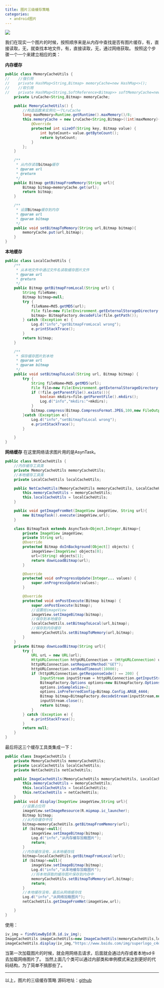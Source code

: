 ```yaml
---
title: 图片三级缓存策略
categories:
  - android图片
---
```



![](https://upload-images.jianshu.io/upload_images/7177220-76e564d8e2e6bb64.png?imageMogr2/auto-orient/strip%7CimageView2/2/w/1240)

我们在现实一个图片的时候，按照顺序来是从内存中查找是否有图片缓存，有，直接读取，无，就查找本地文件，有，直接读取，无，通过网络获取。
按照这个步骤一个一个来建立相应的类：

**内存缓存**
``` java
public class MemoryCacheUtils {
//    //强引用
//    private HashMap<String,Bitmap> memoryCache=new HashMap<>();
//    //软引用
//    private HashMap<String,SoftReference<Bitmap>> softMemoryCache=new HashMap<>();
    private LruCache<String,Bitmap> memoryCache;

    public MemoryCacheUtils() {
        //构造函数来实例化一个LruCache
        long maxMemory=Runtime.getRuntime().maxMemory()/8;
        this.memoryCache = new LruCache<String,Bitmap>((int)maxMemory){
            @Override
            protected int sizeOf(String key, Bitmap value) {
                int byteCount= value.getByteCount();
                return byteCount;
            }
        };
    }

    /**
     * 从内存读取bitmap缓存
     * @param url
     * @return
     */
    public Bitmap getBitmapFromMemory(String url){
        Bitmap bitmap=memoryCache.get(url);
        return bitmap;
    }

    /**
     * 设置Bitmap缓存到内存
     * @param url
     * @param bitmap
     */
    public void setBitmapToMemory(String url,Bitmap bitmap){
        memoryCache.put(url,bitmap);
    }
}
```

**本地缓存**
``` java
public class LocalCacheUtils {
    /**
     * 从本地文件中通过文件名读取缓存图片文件
     * @param url
     * @return
     */
    public Bitmap getBitmapFromLocal(String url) {
        String fileName;
        Bitmap bitmap=null;
        try {
            fileName=Md5.getMD5(url);
            File file=new File(Environment.getExternalStorageDirectory()+"/ImageZip/"+fileName);
            bitmap= BitmapFactory.decodeFile(file.getPath());
        } catch (Exception e) {
            Log.d("info","getBitmapFromLocal wrong");
            e.printStackTrace();
        }
        return bitmap;
    }

    /**
     * 保存缓存图片到本地
     * @param url
     * @param bitmap
     */
    public void setBitmapToLocal(String url, Bitmap bitmap) {
        try {
            String fileName=Md5.getMD5(url);
            File file=new File(Environment.getExternalStorageDirectory()+"/ImageZip/"+fileName);
            if (!file.getParentFile().exists()){
                boolean mkdirs=file.getParentFile().mkdirs();
                Log.d("info","mkdirs:"+mkdirs);
            }
            bitmap.compress(Bitmap.CompressFormat.JPEG,100,new FileOutputStream(file));
        }catch (Exception e){
            Log.d("info","setBitmapToLocal wrong");
            e.printStackTrace();
        }

    }
}
```
**网络缓存**
在这里网络请求图片用的是AsynTask。
``` java
public class NetCacheUtils {
    //内存缓存工具类
    private MemoryCacheUtils memoryCacheUtils;
    //本地缓存工具类
    private LocalCacheUtils localCacheUtils;

    public NetCacheUtils(MemoryCacheUtils memoryCacheUtils, LocalCacheUtils localCacheUtils) {
        this.memoryCacheUtils = memoryCacheUtils;
        this.localCacheUtils = localCacheUtils;
    }

    public void getImageFromNet(ImageView imageView, String url){
        new BitmapTask().execute(imageView,url);
    }

    class BitmapTask extends AsyncTask<Object,Integer,Bitmap>{
        private ImageView imageView;
        private String url;
        @Override
        protected Bitmap doInBackground(Object[] objects) {
            imageView=(ImageView) objects[0];
            url=(String) objects[1];
            return downLoadBitmap(url);
        }

        @Override
        protected void onProgressUpdate(Integer... values) {
            super.onProgressUpdate(values);
        }

        @Override
        protected void onPostExecute(Bitmap bitmap) {
            super.onPostExecute(bitmap);
            //设置给imageView
            imageView.setImageBitmap(bitmap);
            //保存到本地缓存
            localCacheUtils.setBitmapToLocal(url,bitmap);
            //保存到内存缓存
            memoryCacheUtils.setBitmapToMemory(url,bitmap);
        }
    }
    private Bitmap downLoadBitmap(String url){
        try {
            URL urL = new URL(url);
            HttpURLConnection httpURLConnection = (HttpURLConnection) urL.openConnection();
            httpURLConnection.setRequestMethod("GET");
            httpURLConnection.setReadTimeout(10000);
            if (httpURLConnection.getResponseCode() == 200) {
                InputStream inputStream = httpURLConnection.getInputStream();
                BitmapFactory.Options options=new BitmapFactory.Options();
                options.inSampleSize=2;
                options.inPreferredConfig=Bitmap.Config.ARGB_4444;
                Bitmap bitmap=BitmapFactory.decodeStream(inputStream,null,options);
                inputStream.close();
                return bitmap;
            }
        } catch (Exception e) {
            e.printStackTrace();
        }
        return null;
    }
}
```

最后将这三个缓存工具类集成一下：
``` java
public class ImageCacheUtils {
    private MemoryCacheUtils memoryCacheUtils;
    private LocalCacheUtils localCacheUtils;
    private NetCacheUtils netCacheUtils;

    public ImageCacheUtils(MemoryCacheUtils memoryCacheUtils, LocalCacheUtils localCacheUtils, NetCacheUtils netCacheUtils) {
        this.memoryCacheUtils = memoryCacheUtils;
        this.localCacheUtils = localCacheUtils;
        this.netCacheUtils = netCacheUtils;
    }
    public void display(ImageView imageView,String url){
        //设置占位符
        imageView.setImageResource(R.mipmap.ic_launcher);
        Bitmap bitmap;
        //从内存缓存中找
        bitmap=memoryCacheUtils.getBitmapFromMemory(url);
        if (bitmap!=null){
            imageView.setImageBitmap(bitmap);
            Log.d("info","从内存缓存加载图片");
            return;
        }
        //内存缓存没有，从本地缓存找
        bitmap=localCacheUtils.getBitmapFromLocal(url);
        if (bitmap!=null){
            imageView.setImageBitmap(bitmap);
            Log.d("info","从本地缓存加载图片");
            //将本地获取的缓存图片保存到内存中
            memoryCacheUtils.setBitmapToMemory(url,bitmap);
            return;
        }
        //本地缓存没有，最后从网络缓存找
        Log.d("info","从网络加载图片");
        netCacheUtils.getImageFromNet(imageView,url);

    }
}
```

使用：
``` java
iv_img = findViewById(R.id.iv_img);
ImageCacheUtils imageCacheUtils=new ImageCacheUtils(memoryCacheUtils,localCacheUtils,netCacheUtils);
imageCacheUtils.display(iv_img,"https://www.baidu.com/img/superlogo_c4d7df0a003d3db9b65e9ef0fe6da1ec.png");
```

当第一次加载图片的时候，就会用网络去请求，后面就会通过内存或者本地sd卡去加载网络图片了。
当然上面几个类可以通过内部类和单例模式来达到更好的代码结构，为了简单不搞那些了。

---

以上，图片的三级缓存策略
源码地址：[github](https://github.com/William619499149/ImageCache)
                                                                                                                                                                                                                                                                                                                                                                                                                                                                                                                                                                                                                                                                                                                                                                                                                                                                                                                                                                                                                                                                                                                                                                                                                                                                                                                                                                                                                                                                                                                                                                                                                                                                                                                                                                                                                                                                                                                                                                                                                                                                                                                                                                                                                                                                                                                                                                                                                                                                                                                                                                                                                                                                                                                                                                                                                                                                                                                                                                                                                                                    
